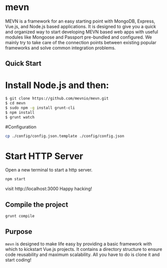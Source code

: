 # mevn
MEVN is a framework for an easy starting point with MongoDB, Express, Vue.js, and Node.js based applications. It is designed to give you a quick and organized way to start developing MEVN based web apps with useful modules like Mongoose and Passport pre-bundled and configured. We mainly try to take care of the connection points between existing popular frameworks and solve common integration problems.

## Quick Start

# Install Node.js and then:

```sh
$ git clone https://github.com/mevnio/mevn.git
$ cd mevn
$ sudo npm -g install grunt-cli
$ npm install
$ grunt watch
```

#Configuration

```sh
cp ./config/config.json.template ./config/config.json
```

# Start HTTP Server
Open a new terminal to start a http server.
```sh
npm start
```

visit  http://localhost:3000
Happy hacking!

## Compile the project
```sh
grunt compile
```

## Purpose

`mevn` is designed to make life easy by providing a basic framework
with which to kickstart Vue.js projects. It contains a directory structure to
ensure code reusability and maximum scalability.
All you have to do is clone it and start coding!
